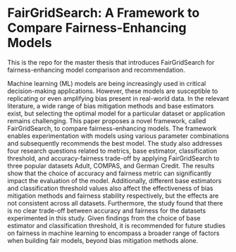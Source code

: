 # FairGridSearch: A Framework to Compare Fairness-Enhancing Models
This is the repo for the master thesis that introduces FairGridSearch for fairness-enhancing model comparison and recommendation.

Machine learning (ML) models are being increasingly used in critical decision-making applications. However, these models are susceptible to replicating or even amplifying bias present in real-world data. In the relevant literature, a wide range of bias mitigation methods and base estimators exist, but selecting the optimal model for a particular dataset or application remains challenging. 
This paper proposes a novel framework, called FairGridSearch, to compare fairness-enhancing models. The framework enables experimentation with models using various parameter combinations and subsequently recommends the best model. The study also addresses four research questions related to metrics, base estimator, classification threshold, and accuracy-fairness trade-off by applying FairGridSearch to three popular datasets Adult, COMPAS, and German Credit.
The results show that the choice of accuracy and fairness metric can significantly impact the evaluation of the model. Additionally, different base estimators and classification threshold values also affect the effectiveness of bias mitigation methods and fairness stability respectively, but the effects are not consistent across all datasets. Furthermore, the study found that there is no clear trade-off between accuracy and fairness for the datasets experimented in this study. Given findings from the choice of base estimator and classification threshold, it is recommended for future studies on fairness in machine learning to encompass a broader range of factors when building fair models, beyond bias mitigation methods alone.
